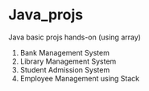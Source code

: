 # Java_projs
Java basic projs hands-on (using array)
1. Bank Management System
2. Library Management System
3. Student Admission System
4. Employee Management using Stack
